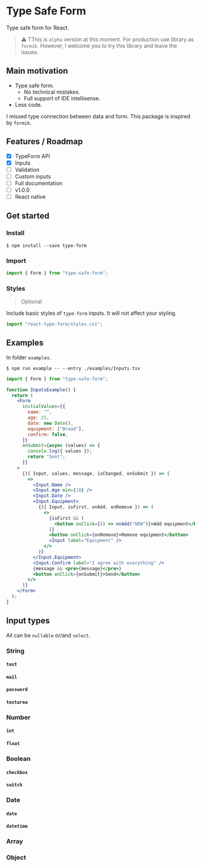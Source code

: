 # Type Safe Form

Type safe form for React.

> :warning: TThis is `alpha` version at this moment. For production use library as `formik`. However, I welcome you to try this library and leave the issues.

## Main motivation

- Type safe form.
  - No technical mistakes.
  - Full support of IDE intellisense.
- Less code.

I missed type connection between data and form.
This package is inspired by `formik`.

## Features / Roadmap

- [x] TypeForm API
- [x] Inputs
- [ ] Validation
- [ ] Custom inputs
- [ ] Full documentation
- [ ] v1.0.0
- [ ] React native

## Get started

### Install

```
$ npm install --save type-form
```

### Import

```jsx
import { Form } from "type-safe-form";
```

### Styles

> Optional

Include basic styles of `type-form` inputs.
It will not affect your styling.

```jsx
import "react-type-form/styles.css";
```

## Examples

In folder `examples`.

```
$ npm run example -- --entry ./examples/Inputs.tsx
```

```jsx
import { Form } from "type-safe-form";

function InputsExample() {
  return (
    <Form
      initialValues={{
        name: "",
        age: 25,
        date: new Date(),
        equipment: ["Bread"],
        confirm: false,
      }}
      onSubmit={async (values) => {
        console.log({ values });
        return "Sent";
      }}
    >
      {({ Input, values, message, isChanged, onSubmit }) => (
        <>
          <Input.Name />
          <Input.Age min={18} />
          <Input.Date />
          <Input.Equipment>
            {({ Input, isFirst, onAdd, onRemove }) => (
              <>
                {isFirst && (
                  <button onClick={() => onAdd("NEW")}>Add equipment</button>
                )}
                <button onClick={onRemove}>Remove equipment</button>
                <Input label="Equipment" />
              </>
            )}
          </Input.Equipment>
          <Input.Confirm label="I agree with everything" />
          {message && <pre>{message}</pre>}
          <button onClick={onSubmit}>Send</button>
        </>
      )}
    </Form>
  );
}
```

## Input types

All can be `nullable` or/and `select`.

### String

#### `text`

#### `mail`

#### `password`

#### `textarea`

### Number

#### `int`

#### `float`

### Boolean

#### `checkbox`

#### `switch`

### Date

#### `date`

#### `datetime`

### Array

### Object
